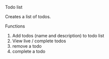 Todo list

Creates a list of todos.

Functions
 1. Add todos (name and description) to todo list
 2. View live / complete todos
 3. remove a todo
 4. complete a todo
